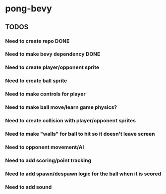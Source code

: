 # pong-bevy


## TODOS

### Need to create repo DONE
### Need to make bevy dependency DONE
### Need to create player/opponent sprite
### Need to create ball sprite
### Need to make controls for player
### Need to make ball move/learn game physics?
### Need to create collision with player/opponent sprites
### Need to make "walls" for ball to hit so it doesn't leave screen
### Need to opponent movement/AI
### Need to add scoring/point tracking
### Need to add spawn/despawn logic for the ball when it is scored
### Need to add sound
